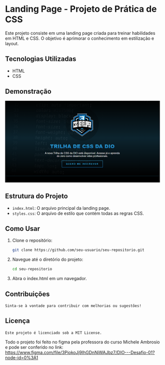 # Landing Page - Projeto de Prática de CSS

Este projeto consiste em uma landing page criada para treinar habilidades em HTML e CSS. O objetivo é aprimorar o conhecimento em estilização e layout.

## Tecnologias Utilizadas

- HTML
- CSS

## Demonstração

![Screenshot da Landing Page](images/screenshot.png)

## Estrutura do Projeto

- `index.html`: O arquivo principal da landing page.
- `styles.css`: O arquivo de estilo que contém todas as regras CSS.

## Como Usar

1. Clone o repositório:
   ```bash
   git clone https://github.com/seu-usuario/seu-repositorio.git

2. Navegue até o diretório do projeto:
    ```bash
    cd seu-repositorio
3. Abra o index.html em um navegador.

## Contribuições
    Sinta-se à vontade para contribuir com melhorias ou sugestões!

## Licença
    Este projeto é licenciado sob a MIT License.


Todo o projeto foi feito no figma pela professora do curso Michele Ambrosio e pode ser conferido no link: https://www.figma.com/file/3PiokoJj9IhGDnNiWAJbz7/DIO---Desafio-01?node-id=0%3A1

